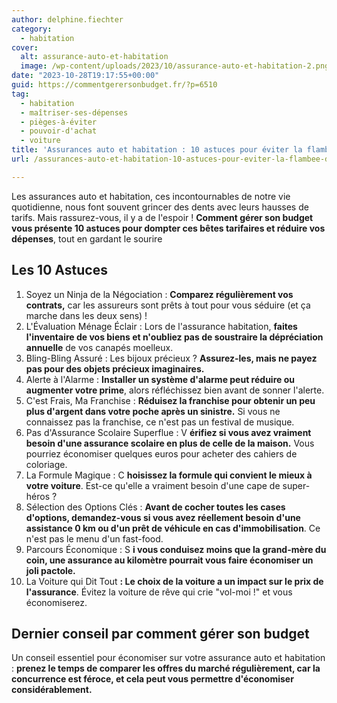 ```yaml
---
author: delphine.fiechter
category:
  - habitation
cover:
  alt: assurance-auto-et-habitation
  image: /wp-content/uploads/2023/10/assurance-auto-et-habitation-2.png
date: "2023-10-28T19:17:55+00:00"
guid: https://commentgerersonbudget.fr/?p=6510
tag:
  - habitation
  - maîtriser-ses-dépenses
  - pièges-à-éviter
  - pouvoir-d'achat
  - voiture
title: 'Assurances auto et habitation : 10 astuces pour éviter la flambée des tarifs (et économiser)'
url: /assurances-auto-et-habitation-10-astuces-pour-eviter-la-flambee-des-tarifs-et-economiser/

---
```

Les assurances auto et habitation, ces incontournables de notre vie quotidienne, nous font souvent grincer des dents avec leurs hausses de tarifs. Mais rassurez-vous, il y a de l'espoir ! **Comment gérer son budget vous présente 10 astuces pour dompter ces bêtes tarifaires et réduire vos dépenses**, tout en gardant le sourire

## **Les 10 Astuces**

1. Soyez un Ninja de la Négociation : **Comparez régulièrement vos contrats,** car les assureurs sont prêts à tout pour vous séduire (et ça marche dans les deux sens) !
1. L'Évaluation Ménage Éclair : Lors de l'assurance habitation, **faites l'inventaire de vos biens et n'oubliez pas de soustraire la dépréciation annuelle** de vos canapés moelleux.
1. Bling-Bling Assuré : Les bijoux précieux ? **Assurez-les, mais ne payez pas pour des objets précieux imaginaires.**
1. Alerte à l'Alarme : **Installer un système d'alarme peut réduire ou augmenter votre prime**, alors réfléchissez bien avant de sonner l'alerte.
1. C'est Frais, Ma Franchise : **Réduisez la franchise pour obtenir un peu plus d'argent dans votre poche après un sinistre.** Si vous ne connaissez pas la franchise, ce n'est pas un festival de musique.
1. Pas d'Assurance Scolaire Superflue : V **érifiez si vous avez vraiment besoin d'une assurance scolaire en plus de celle de la maison.** Vous pourriez économiser quelques euros pour acheter des cahiers de coloriage.
1. La Formule Magique : C **hoisissez la formule qui convient le mieux à votre voiture**. Est-ce qu'elle a vraiment besoin d'une cape de super-héros ?
1. Sélection des Options Clés : **Avant de cocher toutes les cases d'options, demandez-vous si vous avez réellement besoin d'une assistance 0 km ou d'un prêt de véhicule en cas d'immobilisation**. Ce n'est pas le menu d'un fast-food.
1. Parcours Économique : S **i vous conduisez moins que la grand-mère du coin, une assurance au kilomètre pourrait vous faire économiser un joli pactole.**
1. La Voiture qui Dit Tout **: Le choix de la voiture a un impact sur le prix de l'assurance**. Évitez la voiture de rêve qui crie "vol-moi !" et vous économiserez.

## **Dernier conseil par comment gérer son budget**

Un conseil essentiel pour économiser sur votre assurance auto et habitation : **prenez le temps de comparer les offres du marché régulièrement, car la concurrence est féroce, et cela peut vous permettre d'économiser considérablement.**  
